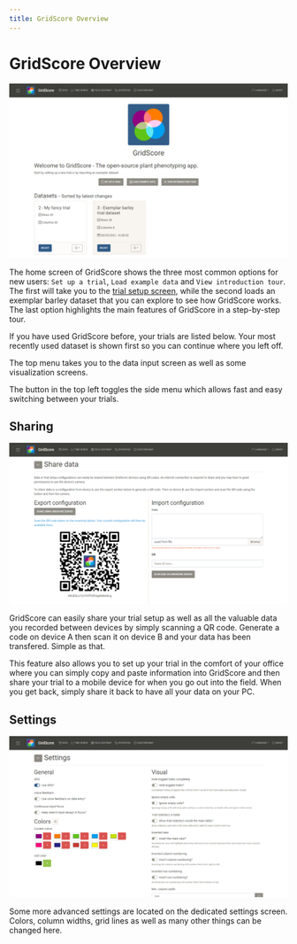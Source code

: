 ```yaml
---
title: GridScore Overview
---
```


# GridScore Overview

<img src="img/screenshot-overview.png" width="900" alt="Overview">

The home screen of GridScore shows the three most common options for new users: `Set up a trial`,  `Load example data` and `View introduction tour`. The first will take you to the <a href="trial-setup.html">trial setup screen</a>, while the second loads an exemplar barley dataset that you can explore to see how GridScore works. The last option highlights the main features of GridScore in a step-by-step tour.

If you have used GridScore before, your trials are listed below. Your most recently used dataset is shown first so you can continue where you left off.

The top menu takes you to the data input screen as well as some visualization screens.

The button in the top left toggles the side menu which allows fast and easy switching between your trials.


## Sharing

<img src="img/screenshot-sharing.png" width="900" alt="Data sharing">

GridScore can easily share your trial setup as well as all the valuable data you recorded between devices by simply scanning a QR code. Generate a code on device A then scan it on device B and your data has been transfered. Simple as that.

This feature also allows you to set up your trial in the comfort of your office where you can simply copy and paste information into GridScore and then share your trial to a mobile device for when you go out into the field. When you get back, simply share it back to have all your data on your PC.

## Settings

<img src="img/screenshot-settings.png" width="900" alt="Settings">

Some more advanced settings are located on the dedicated settings screen. Colors, column widths, grid lines as well as many other things can be changed here.